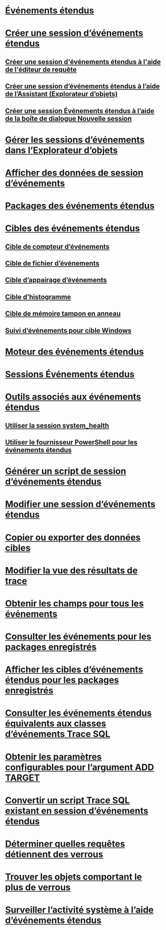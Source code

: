 # [Événements étendus](extended-events.md)
# [Créer une session d’événements étendus](../../database-engine/create-an-extended-events-session.md)
## [Créer une session d'événements étendus à l'aide de l'éditeur de requête](../../database-engine/create-an-extended-events-session-using-query-editor.md)
## [Créer une session d’événements étendus à l’aide de l’Assistant (Explorateur d’objets)](../../database-engine/create-an-extended-events-session-using-the-wizard-object-explorer.md)
## [Créer une session Événements étendus à l’aide de la boîte de dialogue Nouvelle session](../../database-engine/create-an-extended-events-session-using-the-new-session-dialog.md)
# [Gérer les sessions d’événements dans l’Explorateur d’objets](manage-event-sessions-in-the-object-explorer.md)
# [Afficher des données de session d’événements](../../database-engine/view-event-session-data.md)
# [Packages des événements étendus](sql-server-extended-events-packages.md)
# [Cibles des événements étendus](../../database-engine/sql-server-extended-events-targets.md)
## [Cible de compteur d’événements](../../database-engine/event-counter-target.md)
## [Cible de fichier d’événements](../../database-engine/event-file-target.md)
## [Cible d’appairage d’événements](../../database-engine/event-pairing-target.md)
## [Cible d’histogramme](../../database-engine/histogram-target.md)
## [Cible de mémoire tampon en anneau](../../database-engine/ring-buffer-target.md)
## [Suivi d’événements pour cible Windows](event-tracing-for-windows-target.md)
# [Moteur des événements étendus](sql-server-extended-events-engine.md)
# [Sessions Événements étendus](sql-server-extended-events-sessions.md)
# [Outils associés aux événements étendus](extended-events-tools.md)
## [Utiliser la session system_health](use-the-ssms-xe-profiler.md)
## [Utiliser le fournisseur PowerShell pour les événements étendus](use-the-powershell-provider-for-extended-events.md)
# [Générer un script de session d’événements étendus](../../database-engine/script-an-extended-event-session.md)
# [Modifier une session d’événements étendus](alter-an-extended-events-session.md)
# [Copier ou exporter des données cibles](../../database-engine/copy-or-export-target-data.md)
# [Modifier la vue des résultats de trace](../../database-engine/modify-the-trace-results-view.md)
# [Obtenir les champs pour tous les événements](../../database-engine/get-the-fields-for-all-events.md)
# [Consulter les événements pour les packages enregistrés](../../database-engine/view-the-events-for-registered-packages.md)
# [Afficher les cibles d’événements étendus pour les packages enregistrés](../../database-engine/view-the-extended-events-targets-for-registered-packages.md)
# [Consulter les événements étendus équivalents aux classes d’événements Trace SQL](view-the-extended-events-equivalents-to-sql-trace-event-classes.md)
# [Obtenir les paramètres configurables pour l’argument ADD TARGET](../../database-engine/get-the-configurable-parameters-for-the-add-target-argument.md)
# [Convertir un script Trace SQL existant en session d’événements étendus](convert-an-existing-sql-trace-script-to-an-extended-events-session.md)
# [Déterminer quelles requêtes détiennent des verrous](determine-which-queries-are-holding-locks.md)
# [Trouver les objets comportant le plus de verrous](find-the-objects-that-have-the-most-locks-taken-on-them.md)
# [Surveiller l’activité système à l’aide d’événements étendus](monitor-system-activity-using-extended-events.md)

